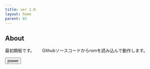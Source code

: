 ```yaml
---
title: ver 1.0
layout: home
parent: 01
---
```

## About
最初期板です。　　
Githubソースコードからromを読み込んで動作します。
<div>
	<p id="nowcount"></p>
	<input type="button" value="power" id="power" />
</div>
<script type="text/javascript" src="../js/01-1.0.js">
</script>
